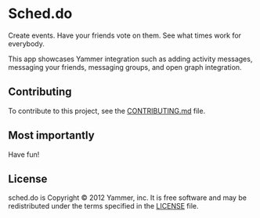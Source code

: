 Sched.do
========

Create events. Have your friends vote on them. See what times work for
everybody.

This app showcases Yammer integration such as adding activity messages,
messaging your friends, messaging groups, and open graph integration.


Contributing
------------

To contribute to this project, see the [CONTRIBUTING.md](https://github.com/yammer/sched.do/blob/master/CONTRIBUTING.md) file.


Most importantly
----------------
Have fun!


License
-------
sched.do is Copyright © 2012 Yammer, inc. It is free software and may be
redistributed under the terms specified in the [LICENSE](https://github.com/yammer/sched.do/blob/master/LICENSE) file.
